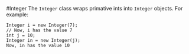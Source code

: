 #Integer
The `Integer` class wraps primative <word data-key="int">int</word>s into `Integer` <word data-key="object">objects</word>. For example:

    Integer i = new Integer(7);
    // Now, i has the value 7
    int j = 10;
    Integer in = new Integer(j);
    Now, in has the value 10
